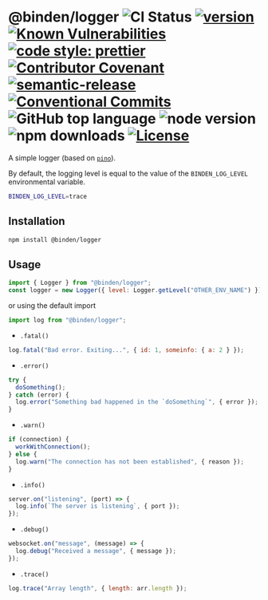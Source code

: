 # @binden/logger ![CI Status](https://github.com/binden-js/logger/workflows/CI/badge.svg) [![version](https://img.shields.io/github/package-json/v/binden-js/logger?style=plastic)](https://github.com/binden-js/logger/releases) [![Known Vulnerabilities](https://snyk.io/test/github/binden-js/logger/badge.svg)](https://snyk.io/test/github/binden-js/logger) [![code style: prettier](https://img.shields.io/badge/code_style-prettier-ff69b4.svg)](https://github.com/prettier/prettier) [![Contributor Covenant](https://img.shields.io/badge/Contributor%20Covenant-2.1-4baaaa.svg)](CODE_OF_CONDUCT.md) [![semantic-release](https://img.shields.io/badge/semantic--release-conventional--commits-e10079.svg?logo=semantic-release)](https://github.com/semantic-release/semantic-release) [![Conventional Commits](https://img.shields.io/badge/Conventional%20Commits-1.0.0-yellow.svg)](https://conventionalcommits.org) ![GitHub top language](https://img.shields.io/github/languages/top/binden-js/logger) ![node version](https://img.shields.io/node/v/@binden/logger) ![npm downloads](https://img.shields.io/npm/dt/@binden/logger) [![License](https://img.shields.io/github/license/binden-js/logger)](LICENSE)

A simple logger (based on [`pino`](https://github.com/pinojs/pino)).

By default, the logging level is equal to the value of the `BINDEN_LOG_LEVEL` environmental variable.

```bash
BINDEN_LOG_LEVEL=trace
```

## Installation

```bash
npm install @binden/logger
```

## Usage

```javascript
import { Logger } from "@binden/logger";
const logger = new Logger({ level: Logger.getLevel("OTHER_ENV_NAME") });
```

or using the default import

```javascript
import log from "@binden/logger";
```

- `.fatal()`

```javascript
log.fatal("Bad error. Exiting...", { id: 1, someinfo: { a: 2 } });
```

- `.error()`

```javascript
try {
  doSomething();
} catch (error) {
  log.error("Something bad happened in the `doSomething`", { error });
}
```

- `.warn()`

```javascript
if (connection) {
  workWithConnection();
} else {
  log.warn("The connection has not been established", { reason });
}
```

- `.info()`

```javascript
server.on("listening", (port) => {
  log.info(`The server is listening`, { port });
});
```

- `.debug()`

```javascript
websocket.on("message", (message) => {
  log.debug("Received a message", { message });
});
```

- `.trace()`

```javascript
log.trace("Array length", { length: arr.length });
```
